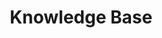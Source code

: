 ---
layout: blog
permalink: /blog
searchExclusion: true
menuIndex: 100

title:       "Knowledge Base"
description: "An archive of my personal knowledge base (created and saved as a blog)."
---